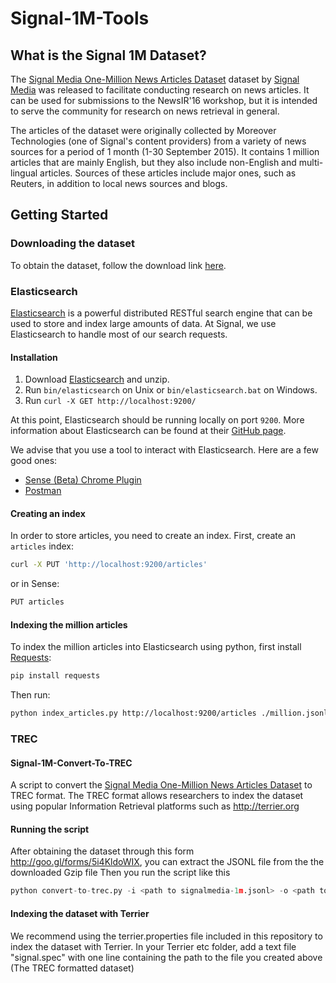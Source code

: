 # Signal-1M-Tools

## What is the Signal 1M Dataset?

The [Signal Media One-Million News Articles Dataset](http://research.signalmedia.co/newsir16/signal-dataset.html) dataset by [Signal Media](http://signal.uk.com/) was released to facilitate conducting research on news articles. It can be used for submissions to the NewsIR'16 workshop, but it is intended to serve the community for research on news retrieval in general.

The articles of the dataset were originally collected by Moreover Technologies (one of Signal's content providers) from a variety of news sources for a period of 1 month (1-30 September 2015). It contains 1 million articles that are mainly English, but they also include non-English and multi-lingual articles. Sources of these articles include major ones, such as Reuters, in addition to local news sources and blogs.

## Getting Started

### Downloading the dataset

To obtain the dataset, follow the download link [here](http://research.signalmedia.co/newsir16/signal-dataset.html).


### Elasticsearch

[Elasticsearch](https://www.elastic.co/products/elasticsearch) is a powerful distributed RESTful search engine that can be used to store and index large amounts of data. At Signal, we use Elasticsearch to handle most of our search requests.

#### Installation

1. Download [Elasticsearch](https://www.elastic.co/downloads/elasticsearch) and unzip.
2. Run `bin/elasticsearch` on Unix or `bin/elasticsearch.bat` on Windows.
3. Run `curl -X GET http://localhost:9200/`

At this point, Elasticsearch should be running locally on port `9200`. More information about Elasticsearch can be found at their [GitHub page](https://github.com/elastic/elasticsearch).

We advise that you use a tool to interact with Elasticsearch. Here are a few good ones:
* [Sense (Beta) Chrome Plugin](https://chrome.google.com/webstore/detail/sense-beta/lhjgkmllcaadmopgmanpapmpjgmfcfig?hl=en)
* [Postman](https://www.getpostman.com/)

#### Creating an index

In order to store articles, you need to create an index. First, create an `articles` index:

```bash
curl -X PUT 'http://localhost:9200/articles'
```

or in Sense:

```javascript
PUT articles
```

#### Indexing the million articles

To index the million articles into Elasticsearch using python, first install [Requests](https://github.com/kennethreitz/requests/):

```bash
pip install requests
```

Then run:

```bash
python index_articles.py http://localhost:9200/articles ./million.jsonl
```

### TREC

#### Signal-1M-Convert-To-TREC
A script to convert the [Signal Media One-Million News Articles Dataset](http://research.signalmedia.co/newsir16/signal-dataset.html)  to TREC format.
The TREC format allows researchers to index the dataset using popular Information Retrieval platforms such as http://terrier.org

#### Running the script
After obtaining the dataset through this form http://goo.gl/forms/5i4KldoWIX, you can extract the JSONL file from the the downloaded Gzip file
Then you run the script like this

```python
python convert-to-trec.py -i <path to signalmedia-1m.jsonl> -o <path to your outputfile>
```

#### Indexing the dataset with Terrier
We recommend using the terrier.properties file included in this repository to index the dataset with Terrier.
In your Terrier etc folder, add a text file "signal.spec" with one line containing the path to the file you created above (The TREC formatted dataset)
